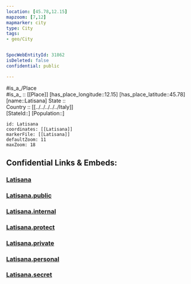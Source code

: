 ```yaml
---
location: [45.78,12.15] 
mapzoom: [7,12] 
mapmarker: city 
type: City
tags:
- geo/City


SpocWebEntityId: 31862
isDeleted: false
confidential: public

---
```

#is_a_/Place  
#is_a_ :: [[Place]] 
[has_place_longitude::12.15] 
[has_place_latitude::45.78] 
[name::Latisana] 
State ::  
Country :: [[../../../../../Italy]]  
[StateId::] 
[Population::] 



```leaflet
id: Latisana
coordinates: [[Latisana]] 
markerFile: [[Latisana]] 
defaultZoom: 11 
maxZoom: 18
```


## Confidential Links & Embeds: 

### [Latisana](/_Standards/Earth/Continent/Europe/Europe~South/Italy/regions~Italy/Veneto/Treviso.Province/City/Latisana.md) 

### [Latisana.public](/_public/Earth/Continent/Europe/Europe~South/Italy/regions~Italy/Veneto/Treviso.Province/City/Latisana.public.md) 

### [Latisana.internal](/_internal/Earth/Continent/Europe/Europe~South/Italy/regions~Italy/Veneto/Treviso.Province/City/Latisana.internal.md) 

### [Latisana.protect](/_protect/Earth/Continent/Europe/Europe~South/Italy/regions~Italy/Veneto/Treviso.Province/City/Latisana.protect.md) 

### [Latisana.private](/_private/Earth/Continent/Europe/Europe~South/Italy/regions~Italy/Veneto/Treviso.Province/City/Latisana.private.md) 

### [Latisana.personal](/_personal/Earth/Continent/Europe/Europe~South/Italy/regions~Italy/Veneto/Treviso.Province/City/Latisana.personal.md) 

### [Latisana.secret](/_secret/Earth/Continent/Europe/Europe~South/Italy/regions~Italy/Veneto/Treviso.Province/City/Latisana.secret.md)

